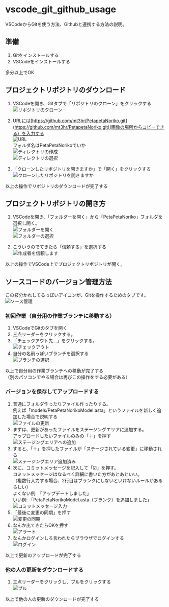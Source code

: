 # vscode_git_github_usage

VSCodeからGitを使う方法、Githubと連携する方法の説明。  

## 準備

1. Gitをインストールする  
2. VSCodeをインストールする  

多分以上でOK  

## プロジェクトリポジトリのダウンロード

1. VSCodeを開き、Gitタブで「リポジトリのクローン」をクリックする  
   ![リポジトリのクローン](https://raw.githubusercontent.com/mt3hr/PetapetaNoriko/main/devdocs/resources/screenshot.1664349341.png)  
   
2. URLには[https://github.com/mt3hr/PetapetaNoriko.git](https://github.com/mt3hr/PetapetaNoriko.git)(画像の場所からコピーできる）を入力する  
   ![URL](https://raw.githubusercontent.com/mt3hr/PetapetaNoriko/main/devdocs/resources/screenshot.1664348953.png)  
   フォルダ名はPetaPetaNorikoでいか  
   ![ディレクトリの作成](https://raw.githubusercontent.com/mt3hr/PetapetaNoriko/main/devdocs/resources/screenshot.1664348995.png)  
   ![ディレクトリの選択](https://raw.githubusercontent.com/mt3hr/PetapetaNoriko/main/devdocs/resources/screenshot.1664349013.png)  

3. 「クローンしたリポジトリを開きますか」で「開く」をクリックする  
   ![クローンしたリポジトリを開きますか](https://raw.githubusercontent.com/mt3hr/PetapetaNoriko/main/devdocs/resources\screenshot.1664349023.png)  

以上の操作でリポジトリのダウンロードが完了する  

## プロジェクトリポジトリの開き方

1. VSCodeを開き、「フォルダーを開く」から「PetaPetaNoriko」フォルダを選択し開く。  
![フォルダーを開く](https://raw.githubusercontent.com/mt3hr/PetapetaNoriko/main/devdocs/resources/スクリーンショット%202022-09-28%20140028.png)  
![フォルダーの選択](https://raw.githubusercontent.com/mt3hr/PetapetaNoriko/main/devdocs/resources/スクリーンショット%202022-09-28%20140123.png)  

2. こういうのでてきたら「信頼する」を選択する  
![作成者を信頼します](https://raw.githubusercontent.com/mt3hr/PetapetaNoriko/main/devdocs/resources/スクリーンショット%202022-09-28%20140203.png)  

以上の操作でVSCode上でプロジェクトリポジトリが開く。  

## ソースコードのバージョン管理方法

この枝分かれしてるっぽいアイコンが、Gitを操作するためのタブです。  
![ソース管理](https://raw.githubusercontent.com/mt3hr/PetapetaNoriko/main/devdocs/resources/スクリーンショット%202022-09-28%20141030.png)  

### 初回作業（自分用の作業ブランチに移動する）

1. VSCodeでGitのタブを開く  
2. 三点リーダーをクリックする。  
3. 「チェックアウト先...」をクリックする。  
![チェックアウト](https://raw.githubusercontent.com/mt3hr/PetapetaNoriko/main/devdocs/resources/スクリーンショット%202022-09-28%20141144.png)  
4. 自分の名前っぽいブランチを選択する  
![ブランチの選択](https://raw.githubusercontent.com/mt3hr/PetapetaNoriko/main/devdocs/resources/スクリーンショット%202022-09-28%20141727.png)  

以上で自分用の作業ブランチへの移動が完了する  
（別のパソコンでやる場合は再びこの操作をする必要がある）  

### バージョンを保存してアップロードする

1. 普通にフォルダ作ったりファイル作ったりする。  
   例えば「models/PetaPetaNorikoModel.asta」というファイルを新しく追加した場合で説明する  
   ![ファイルの更新](https://raw.githubusercontent.com/mt3hr/PetapetaNoriko/main/devdocs/resources/スクリーンショット%202022-09-28%20141752.png)  
2. まずは、更新があったファイルをステージングエリアに追加する。  
   アップロードしたいファイルのみの「＋」を押す  
   ![ステージングエリアへの追加](https://raw.githubusercontent.com/mt3hr/PetapetaNoriko/main/devdocs/resources/スクリーンショット%202022-09-28%20141839.png)  
3. すると、「＋」を押したファイルが「ステージされている変更」に移動される  
   ![ステージングエリア追加済み](https://raw.githubusercontent.com/mt3hr/PetapetaNoriko/main/devdocs/resources/スクリーンショット%202022-09-28%20141916.png)  
4. 次に、コミットメッセージを記入して「☑」を押す。  
   コミットメッセージはなるべく詳細に書いた方があとあといい。  
   （複数行入力する場合、2行目はブランクにしないといけないルールがあるらしい）  
   よくない例: 「アップデートしました」  
   いい例: 「PetaPetaNorikoModel.asta（ブランク）を追加しました」  
   ![コミットメッセージ入力](https://raw.githubusercontent.com/mt3hr/PetapetaNoriko/main/devdocs/resources/スクリーンショット%202022-09-28%20142029.png)  
5. 「最後に変更の同期」を押す  
   ![変更の同期](https://raw.githubusercontent.com/mt3hr/PetapetaNoriko/main/devdocs/resources/スクリーンショット%202022-09-28%20142201.png)  
6. なんか出てきたらOKを押す  
   ![アラート](https://raw.githubusercontent.com/mt3hr/PetapetaNoriko/main/devdocs/resources/スクリーンショット%202022-09-28%20142236.png)  
7. なんかログインしろ言われたらブラウザでログインする  
   ![ログイン](https://raw.githubusercontent.com/mt3hr/PetapetaNoriko/main/devdocs/resources/スクリーンショット%202022-09-28%20142345.png)  

以上で更新のアップロードが完了する  

### 他の人の更新をダウンロードする  

1. 三点リーダーをクリックし、プルをクリックする  
   ![プル](https://raw.githubusercontent.com/mt3hr/PetapetaNoriko/main/devdocs/resources/スクリーンショット%202022-09-28%20142425.png)  

以上で他の人の更新のダウンロードが完了する  
